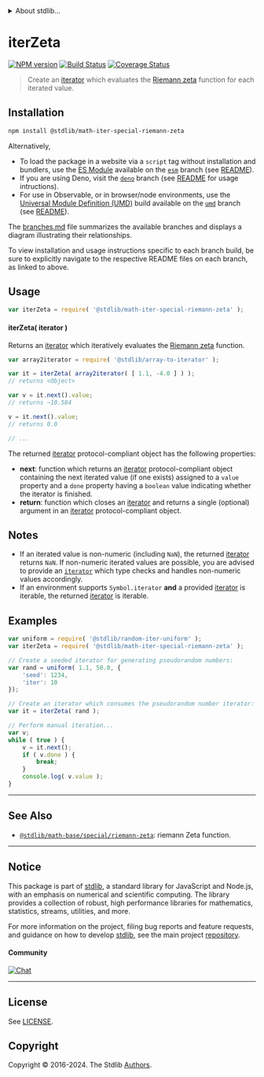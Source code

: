 <!--

@license Apache-2.0

Copyright (c) 2020 The Stdlib Authors.

Licensed under the Apache License, Version 2.0 (the "License");
you may not use this file except in compliance with the License.
You may obtain a copy of the License at

   http://www.apache.org/licenses/LICENSE-2.0

Unless required by applicable law or agreed to in writing, software
distributed under the License is distributed on an "AS IS" BASIS,
WITHOUT WARRANTIES OR CONDITIONS OF ANY KIND, either express or implied.
See the License for the specific language governing permissions and
limitations under the License.

-->


<details>
  <summary>
    About stdlib...
  </summary>
  <p>We believe in a future in which the web is a preferred environment for numerical computation. To help realize this future, we've built stdlib. stdlib is a standard library, with an emphasis on numerical and scientific computation, written in JavaScript (and C) for execution in browsers and in Node.js.</p>
  <p>The library is fully decomposable, being architected in such a way that you can swap out and mix and match APIs and functionality to cater to your exact preferences and use cases.</p>
  <p>When you use stdlib, you can be absolutely certain that you are using the most thorough, rigorous, well-written, studied, documented, tested, measured, and high-quality code out there.</p>
  <p>To join us in bringing numerical computing to the web, get started by checking us out on <a href="https://github.com/stdlib-js/stdlib">GitHub</a>, and please consider <a href="https://opencollective.com/stdlib">financially supporting stdlib</a>. We greatly appreciate your continued support!</p>
</details>

# iterZeta

[![NPM version][npm-image]][npm-url] [![Build Status][test-image]][test-url] [![Coverage Status][coverage-image]][coverage-url] <!-- [![dependencies][dependencies-image]][dependencies-url] -->

> Create an [iterator][mdn-iterator-protocol] which evaluates the [Riemann zeta][@stdlib/math/base/special/riemann-zeta] function for each iterated value.

<!-- Section to include introductory text. Make sure to keep an empty line after the intro `section` element and another before the `/section` close. -->

<section class="intro">

</section>

<!-- /.intro -->

<!-- Package usage documentation. -->

<section class="installation">

## Installation

```bash
npm install @stdlib/math-iter-special-riemann-zeta
```

Alternatively,

-   To load the package in a website via a `script` tag without installation and bundlers, use the [ES Module][es-module] available on the [`esm`][esm-url] branch (see [README][esm-readme]).
-   If you are using Deno, visit the [`deno`][deno-url] branch (see [README][deno-readme] for usage intructions).
-   For use in Observable, or in browser/node environments, use the [Universal Module Definition (UMD)][umd] build available on the [`umd`][umd-url] branch (see [README][umd-readme]).

The [branches.md][branches-url] file summarizes the available branches and displays a diagram illustrating their relationships.

To view installation and usage instructions specific to each branch build, be sure to explicitly navigate to the respective README files on each branch, as linked to above.

</section>

<section class="usage">

## Usage

```javascript
var iterZeta = require( '@stdlib/math-iter-special-riemann-zeta' );
```

#### iterZeta( iterator )

Returns an [iterator][mdn-iterator-protocol] which iteratively evaluates the [Riemann zeta][@stdlib/math/base/special/riemann-zeta] function.

```javascript
var array2iterator = require( '@stdlib/array-to-iterator' );

var it = iterZeta( array2iterator( [ 1.1, -4.0 ] ) );
// returns <Object>

var v = it.next().value;
// returns ~10.584

v = it.next().value;
// returns 0.0

// ...
```

The returned [iterator][mdn-iterator-protocol] protocol-compliant object has the following properties:

-   **next**: function which returns an [iterator][mdn-iterator-protocol] protocol-compliant object containing the next iterated value (if one exists) assigned to a `value` property and a `done` property having a `boolean` value indicating whether the iterator is finished.
-   **return**: function which closes an [iterator][mdn-iterator-protocol] and returns a single (optional) argument in an [iterator][mdn-iterator-protocol] protocol-compliant object.

</section>

<!-- /.usage -->

<!-- Package usage notes. Make sure to keep an empty line after the `section` element and another before the `/section` close. -->

<section class="notes">

## Notes

-   If an iterated value is non-numeric (including `NaN`), the returned [iterator][mdn-iterator-protocol] returns `NaN`. If non-numeric iterated values are possible, you are advised to provide an [`iterator`][mdn-iterator-protocol] which type checks and handles non-numeric values accordingly.
-   If an environment supports `Symbol.iterator` **and** a provided [iterator][mdn-iterator-protocol] is iterable, the returned [iterator][mdn-iterator-protocol] is iterable.

</section>

<!-- /.notes -->

<!-- Package usage examples. -->

<section class="examples">

## Examples

<!-- eslint no-undef: "error" -->

```javascript
var uniform = require( '@stdlib/random-iter-uniform' );
var iterZeta = require( '@stdlib/math-iter-special-riemann-zeta' );

// Create a seeded iterator for generating pseudorandom numbers:
var rand = uniform( 1.1, 50.0, {
    'seed': 1234,
    'iter': 10
});

// Create an iterator which consumes the pseudorandom number iterator:
var it = iterZeta( rand );

// Perform manual iteration...
var v;
while ( true ) {
    v = it.next();
    if ( v.done ) {
        break;
    }
    console.log( v.value );
}
```

</section>

<!-- /.examples -->

<!-- Section to include cited references. If references are included, add a horizontal rule *before* the section. Make sure to keep an empty line after the `section` element and another before the `/section` close. -->

<section class="references">

</section>

<!-- /.references -->

<!-- Section for related `stdlib` packages. Do not manually edit this section, as it is automatically populated. -->

<section class="related">

* * *

## See Also

-   <span class="package-name">[`@stdlib/math-base/special/riemann-zeta`][@stdlib/math/base/special/riemann-zeta]</span><span class="delimiter">: </span><span class="description">riemann Zeta function.</span>

</section>

<!-- /.related -->

<!-- Section for all links. Make sure to keep an empty line after the `section` element and another before the `/section` close. -->


<section class="main-repo" >

* * *

## Notice

This package is part of [stdlib][stdlib], a standard library for JavaScript and Node.js, with an emphasis on numerical and scientific computing. The library provides a collection of robust, high performance libraries for mathematics, statistics, streams, utilities, and more.

For more information on the project, filing bug reports and feature requests, and guidance on how to develop [stdlib][stdlib], see the main project [repository][stdlib].

#### Community

[![Chat][chat-image]][chat-url]

---

## License

See [LICENSE][stdlib-license].


## Copyright

Copyright &copy; 2016-2024. The Stdlib [Authors][stdlib-authors].

</section>

<!-- /.stdlib -->

<!-- Section for all links. Make sure to keep an empty line after the `section` element and another before the `/section` close. -->

<section class="links">

[npm-image]: http://img.shields.io/npm/v/@stdlib/math-iter-special-riemann-zeta.svg
[npm-url]: https://npmjs.org/package/@stdlib/math-iter-special-riemann-zeta

[test-image]: https://github.com/stdlib-js/math-iter-special-riemann-zeta/actions/workflows/test.yml/badge.svg?branch=main
[test-url]: https://github.com/stdlib-js/math-iter-special-riemann-zeta/actions/workflows/test.yml?query=branch:main

[coverage-image]: https://img.shields.io/codecov/c/github/stdlib-js/math-iter-special-riemann-zeta/main.svg
[coverage-url]: https://codecov.io/github/stdlib-js/math-iter-special-riemann-zeta?branch=main

<!--

[dependencies-image]: https://img.shields.io/david/stdlib-js/math-iter-special-riemann-zeta.svg
[dependencies-url]: https://david-dm.org/stdlib-js/math-iter-special-riemann-zeta/main

-->

[chat-image]: https://img.shields.io/gitter/room/stdlib-js/stdlib.svg
[chat-url]: https://app.gitter.im/#/room/#stdlib-js_stdlib:gitter.im

[stdlib]: https://github.com/stdlib-js/stdlib

[stdlib-authors]: https://github.com/stdlib-js/stdlib/graphs/contributors

[umd]: https://github.com/umdjs/umd
[es-module]: https://developer.mozilla.org/en-US/docs/Web/JavaScript/Guide/Modules

[deno-url]: https://github.com/stdlib-js/math-iter-special-riemann-zeta/tree/deno
[deno-readme]: https://github.com/stdlib-js/math-iter-special-riemann-zeta/blob/deno/README.md
[umd-url]: https://github.com/stdlib-js/math-iter-special-riemann-zeta/tree/umd
[umd-readme]: https://github.com/stdlib-js/math-iter-special-riemann-zeta/blob/umd/README.md
[esm-url]: https://github.com/stdlib-js/math-iter-special-riemann-zeta/tree/esm
[esm-readme]: https://github.com/stdlib-js/math-iter-special-riemann-zeta/blob/esm/README.md
[branches-url]: https://github.com/stdlib-js/math-iter-special-riemann-zeta/blob/main/branches.md

[stdlib-license]: https://raw.githubusercontent.com/stdlib-js/math-iter-special-riemann-zeta/main/LICENSE

[mdn-iterator-protocol]: https://developer.mozilla.org/en-US/docs/Web/JavaScript/Reference/Iteration_protocols#The_iterator_protocol

[@stdlib/math/base/special/riemann-zeta]: https://github.com/stdlib-js/math-base-special-riemann-zeta

<!-- <related-links> -->



<!-- </related-links> -->

</section>

<!-- /.links -->
